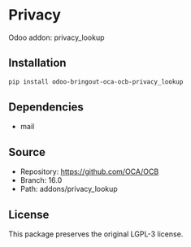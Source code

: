 # Privacy

Odoo addon: privacy_lookup

## Installation

```bash
pip install odoo-bringout-oca-ocb-privacy_lookup
```

## Dependencies

- mail

## Source

- Repository: https://github.com/OCA/OCB
- Branch: 16.0
- Path: addons/privacy_lookup

## License

This package preserves the original LGPL-3 license.
